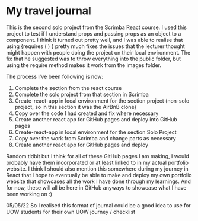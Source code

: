 # My travel journal

This is the second solo project from the Scrimba React course. I used this project to test if I understand props and passing props as an object to a component. I think it turned out pretty well, and I was able to realise that using {requires ( ) } pretty much fixes the issues that the lecturer thought might happen with people doing the project on their local environment. The fix that he suggested was to throw everything into the public folder, but using the require method makes it work from the images folder. 

The process I've been following is now:
1) Complete the section from the react course
2) Complete the solo project from that section in Scrimba
3) Create-react-app in local environment for the section project (non-solo project, so in this section it was the AirBnB clone)
4) Copy over the code I had created and fix where necessary
5) Create another react app for GitHub pages and deploy into GitHub pages
6) Create-react-app in local environment for the section Solo Project
7) Copy over the work from Scrimba and change parts as necessary
8) Create another react app for GitHub pages and deploy

Random tidbit but I think for all of these GitHub pages I am making, I would probably have them incorporated or at least linked to in my actual portfolio website. I think I should also mention this somewhere during my journey in React that I hope to eventually be able to make and deploy my own portfolio website that showcases all the work I have done through my learnings. And for now, these will all be here in GitHub anyways to showcase what I have been working on :)



05/05/22
So I realised this format of journal could be a good idea to use for UOW students for their own UOW journey / checklist
